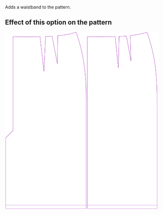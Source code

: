 Adds a waistband to the pattern.

## Effect of this option on the pattern

![This image shows the effect of this option by superimposing several variants that have a different value for this option](penelope_waistband_sample.svg "Effect of this option on the pattern")
